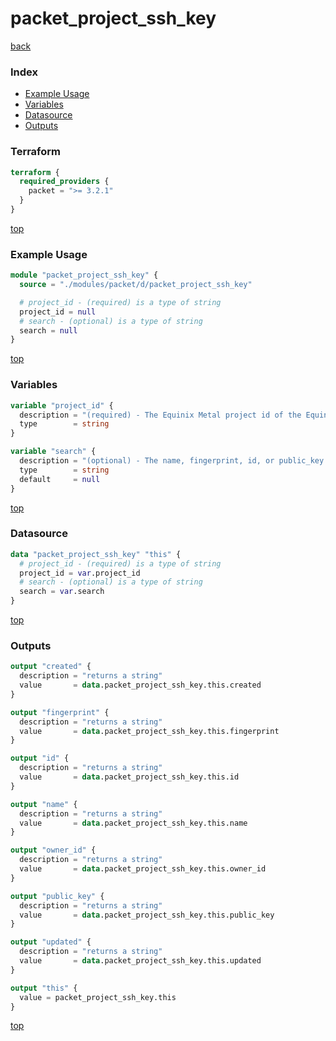 # packet_project_ssh_key

[back](../packet.md)

### Index

- [Example Usage](#example-usage)
- [Variables](#variables)
- [Datasource](#datasource)
- [Outputs](#outputs)

### Terraform

```terraform
terraform {
  required_providers {
    packet = ">= 3.2.1"
  }
}
```

[top](#index)

### Example Usage

```terraform
module "packet_project_ssh_key" {
  source = "./modules/packet/d/packet_project_ssh_key"

  # project_id - (required) is a type of string
  project_id = null
  # search - (optional) is a type of string
  search = null
}
```

[top](#index)

### Variables

```terraform
variable "project_id" {
  description = "(required) - The Equinix Metal project id of the Equinix Metal SSH Key"
  type        = string
}

variable "search" {
  description = "(optional) - The name, fingerprint, id, or public_key of the SSH Key to search for in the Equinix Metal project"
  type        = string
  default     = null
}
```

[top](#index)

### Datasource

```terraform
data "packet_project_ssh_key" "this" {
  # project_id - (required) is a type of string
  project_id = var.project_id
  # search - (optional) is a type of string
  search = var.search
}
```

[top](#index)

### Outputs

```terraform
output "created" {
  description = "returns a string"
  value       = data.packet_project_ssh_key.this.created
}

output "fingerprint" {
  description = "returns a string"
  value       = data.packet_project_ssh_key.this.fingerprint
}

output "id" {
  description = "returns a string"
  value       = data.packet_project_ssh_key.this.id
}

output "name" {
  description = "returns a string"
  value       = data.packet_project_ssh_key.this.name
}

output "owner_id" {
  description = "returns a string"
  value       = data.packet_project_ssh_key.this.owner_id
}

output "public_key" {
  description = "returns a string"
  value       = data.packet_project_ssh_key.this.public_key
}

output "updated" {
  description = "returns a string"
  value       = data.packet_project_ssh_key.this.updated
}

output "this" {
  value = packet_project_ssh_key.this
}
```

[top](#index)